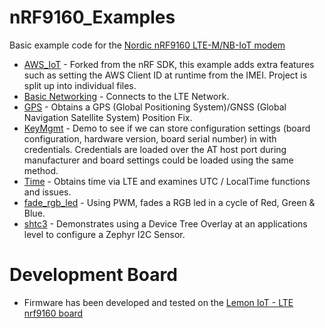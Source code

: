 # nRF9160_Examples

Basic example code for the [Nordic nRF9160 LTE-M/NB-IoT modem](https://www.nordicsemi.com/Products/nRF9160) 

* [AWS_IoT](https://github.com/craigpeacock/nRF9160_Examples/tree/main/AWS_IoT) - Forked from the nRF SDK, this example adds extra features such as setting the AWS Client ID at runtime from the IMEI. Project is split up into individual files. 
* [Basic Networking](https://github.com/craigpeacock/nRF9160_Examples/tree/main/BasicNetworking) - Connects to the LTE Network. 
* [GPS](https://github.com/craigpeacock/nRF9160_Examples/tree/main/GPS) - Obtains a GPS (Global Positioning System)/GNSS (Global Navigation Satellite System) Position Fix.
* [KeyMgmt](https://github.com/craigpeacock/nRF9160_Examples/tree/main/KeyMgmt) - Demo to see if we can store configuration settings (board configuration, hardware version, board serial number) in with credentials. Credentials are loaded over the AT host port during manufacturer and board settings could be loaded using the same method.
* [Time](https://github.com/craigpeacock/nRF9160_Examples/tree/main/Time) - Obtains time via LTE and examines UTC / LocalTime functions and issues.
* [fade_rgb_led](https://github.com/craigpeacock/nRF9160_Examples/tree/main/fade_rgb_led) - Using PWM, fades a RGB led in a cycle of Red, Green & Blue.
* [shtc3](https://github.com/craigpeacock/nRF9160_Examples/tree/main/shtc3) - Demonstrates using a Device Tree Overlay at an applications level to configure a Zephyr I2C Sensor.

# Development Board

* Firmware has been developed and tested on the [Lemon IoT - LTE nrf9160 board](https://aaronmohtarco.myshopify.com/products/nrf9160-board)
